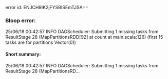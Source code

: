 error id: ENJCH9IK2jFYSBISEmTJSA==
### Bloop error:

25/06/18 00:42:57 INFO DAGScheduler: Submitting 1 missing tasks from ResultStage 28 (MapPartitionsRDD[92] at count at main.scala:126) (first 15 tasks are for partitions Vector(0))
#### Short summary: 

25/06/18 00:42:57 INFO DAGScheduler: Submitting 1 missing tasks from ResultStage 28 (MapPartitionsRD...